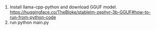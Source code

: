 1. Install llama-cpp-python and download GGUF model.
https://huggingface.co/TheBloke/stablelm-zephyr-3b-GGUF#how-to-run-from-python-code
2. run python main.py
